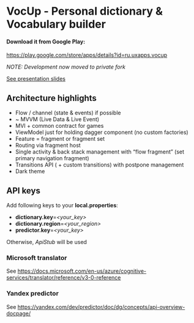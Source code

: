 # VocUp - Personal dictionary & Vocabulary builder

#### Download it from Google Play:
https://play.google.com/store/apps/details?id=ru.uxapps.vocup

*NOTE: Development now moved to private fork*

[See presentation slides](https://docs.google.com/presentation/d/1edAKGaSarXKcX2ywEOGfAZ38ZScnGRAbYVjndpPGDt0/edit?usp=sharing)

## Architecture highlights

- Flow / channel (state & events) if possible
- ~ MVVM (Live Data & Live Event)
- MVI + common contract for games
- ViewModel just for holding dagger component (no custom factories)
- Feature = fragment or fragment set
- Routing via fragment host
- Single activity & back stack management with “flow fragment” (set primary navigation fragment)
- Transitions API ( + custom transitions) with postpone management
- Dark theme

## API keys

Add following keys to your **local.properties**:
- **dictionary.key**=*<your_key>*
- **dictionary.region**=*<your_region>*
- **predictor.key**=*<your_key>*

Otherwise, *ApiStub* will be used

### Microsoft translator

See https://docs.microsoft.com/en-us/azure/cognitive-services/translator/reference/v3-0-reference

### Yandex predictor

See https://yandex.com/dev/predictor/doc/dg/concepts/api-overview-docpage/
